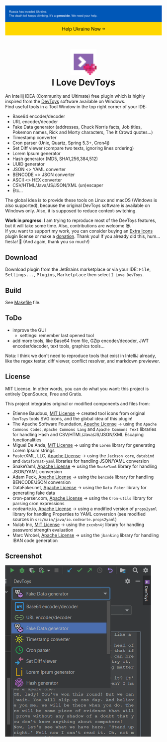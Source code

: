 [![Stand With Ukraine](https://raw.githubusercontent.com/vshymanskyy/StandWithUkraine/main/banner2-direct.svg)](https://vshymanskyy.github.io/StandWithUkraine/)

<h1 align="center">
    <a href="">
      <img src="./src/main/resources/META-INF/pluginIcon.svg" width="84" height="84" alt="logo"/>
    </a><br/>
    I Love DevToys
</h1>

An Intellij IDEA (Community and Ultimate) free plugin which is highly inspired from the [DevToys](https://devtoys.app) software available on Windows.  
Find useful tools in a Tool Window in the top right corner of your IDE:
* Base64 encoder/decoder</li>
* URL encoder/decoder
* Fake Data generator (addresses, Chuck Norris facts, Job titles, Pokemon names, Rick and Morty characters, The It Crowd quotes...)
* Timestamp converter
* Cron parser (Unix, Quartz, Spring 5.3+, Cron4j)
* Set Diff viewer (compare two texts, ignoring lines ordering)
* Lorem Ipsum generator
* Hash generator (MD5, SHA1,256,384,512)
* UUID generator
* JSON &lt;&gt; YAML converter
* BENCODE &lt;&gt; JSON converter
* ASCII &lt;&gt; HEX converter
* CSV/HTML/Java/JS/JSON/XML (un)escaper
* Etc...

The global idea is to provide these tools on Linux and macOS (Windows is also supported), because the original DevToys software is available on Windows only. Also, it is supposed to reduce context-switching.<br/>

**Work in progress**: I am trying to reproduce most of the DevToys features, but it will take some time. Also, contributions are welcome 😎.    
If you want to support my work, you can consider buying an [Extra Icons](https://plugins.jetbrains.com/plugin/11058-extra-icons) plugin license or make a [donation](https://buymeacoff.ee/jlermitage). Thank you! If you already did this, hum... fiesta! 🥳 (And again, thank you so much!)<br>

## Download

Download plugin from the JetBrains marketplace or via your IDE: <kbd>File</kbd>, <kbd>Settings...</kbd>, <kbd>Plugins</kbd>, <kbd>Marketplace</kbd> then select `I Love DevToys`.

## Build

See [Makefile](./Makefile) file.

## ToDo

* improve the GUI
  * settings: remember last opened tool
* add more tools, like Base64 from file, GZip encoder/decoder, JWT encoder/decoder, text tools, graphics tools...

Nota: I think we don't need to reproduce tools that exist in IntelliJ already, like the regex tester, diff viewer, conflict resolver, and markdown previewer.

## License

MIT License. In other words, you can do what you want: this project is entirely OpenSource, Free and Gratis.

This project integrates original or modified components and files from:

* Etienne Baudoux, [MIT License](https://github.com/veler/DevToys/blob/main/LICENSE.md) -> created tool icons from original `DevToys` tools SVG icons, and the global idea of this plugin!
* The Apache Software Foundation, [Apache License](https://commons.apache.org) -> using the `Apache Commons Codec`, `Apache Commons Lang` and `Apache Commons Text` libraries for handling Hash and CSV/HTML/Java/JS/JSON/XML Escaping functionalities
* Miguel De Anda, [MIT License](https://github.com/mdeanda/lorem/blob/master/license.txt) -> using the `Lorem` library for generating Lorem Ipsum strings 
* FasterXML, LLC, [Apache License](https://github.com/FasterXML/jackson-core/blob/2.14/LICENSE) -> using the `Jackson core`, `databind` and `dataformat-yaml` libraries for handling JSON/YAML conversion
* SnakeYaml, [Apache License](https://bitbucket.org/snakeyaml/snakeyaml/src/master/LICENSE.txt) -> using the `SnakeYaml` library for handling JSON/YAML conversion
* Adam Peck, [Apache License](https://github.com/dampcake/bencode/blob/master/LICENSE) -> using the `bencode` library for handling BENCODE/JSON conversion
* DataFaker.net, [Apache License](https://github.com/datafaker-net/datafaker/blob/main/LICENSE) -> using the `Data Faker` library for generating fake data
* cron-parser.com, [Apache License](https://github.com/jmrozanec/cron-utils/blob/master/LICENSE) -> using the `Cron-utils` library for parsing cron expressions
* codearte.io, [Apache License](https://github.com/Codearte/props2yaml/blob/master/LICENSE) -> using a modified version of `props2yaml` library for handling Properties to YAML conversion (see modified sources in `src/main/java/io.codearte.props2yaml`)
* Nulab Inc, [MIT License](https://github.com/nulab/zxcvbn4j/blob/master/LICENSE.txt) -> using the `zxcvbn4j` library for handling password strength evaluation
* Marc Wrobel, [Apache License](https://github.com/marcwrobel/jbanking/blob/main/LICENSE) -> using the `jbanking` library for handling IBAN code generation

## Screenshot

![screeshot](./plugin_screenshot.png)
